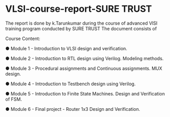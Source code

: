 # VLSI-course-report-SURE TRUST
The report is done by k.Tarunkumar during the course of advanced VlSI training program conducted by SURE TRUST
The document consists of

Course Content:

●	Module 1 - Introduction to VLSI design and verification.

●	Module 2 - Introduction to RTL design using Verilog. Modeling methods.

●	Module 3 - Procedural assignments and Continuous assignments. MUX design.

●	Module 4 - Introduction to Testbench design using Verilog.

●	Module 5 - Introduction to Finite State Machines. Design and Verification of FSM.

●	Module 6 - Final project - Router 1x3 Design and Verification.


